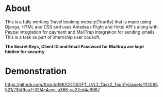 # **About**
This is a fully working Travel booking website(Tourify) that is made using Django, HTML and CSS and uses Amadeus Flight and Hotel API's along with Paypal integration for payment and MailTrap integration for sending emails. This is a task as part of internship user codsoft.

**The Secret Keys, Client ID and Email Password for Mailtrap are kept hidden for security**

# Demonstration
https://github.com/Kazuto16K/CODSOFT_LVL2_Task2_Tourify/assets/112095521/73bf9ca7-32f4-4aee-a368-cc27cd4a9687
